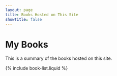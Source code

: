 ```yaml
---
layout: page
title: Books Hosted on This Site
showTitle: false
---
```


# My Books

This is a summary of the books hosted on this site.

{% include book-list.liquid %}